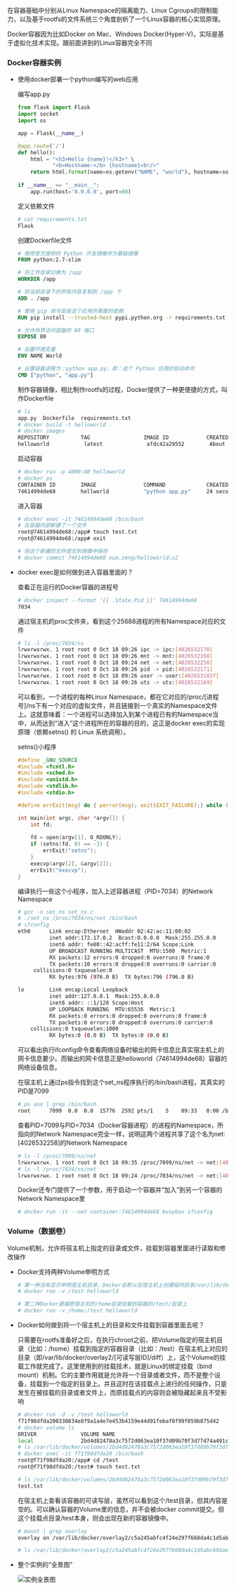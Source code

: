 在容器基础中分别从Linux Namespace的隔离能力、Linux Cgroups的限制能力，以及基于rootfs的文件系统三个角度剖析了一个Linux容器的核心实现原理。

Docker容器因为比如Docker on Mac、Windows Docker(Hyper-V)，实际是基于虚拟化技术实现。跟前面讲到的Linux容器完全不同

### Docker容器实例

* 使用docker部署一个python编写的web应用

  编写app.py

  ~~~py
  from flask import Flask
  import socket
  import os
  
  app = Flask(__name__)
  
  @app.route('/')
  def hello():
      html = "<h3>Hello {name}!</h3>" \
             "<b>Hostname:</b> {hostname}<br/>"           
      return html.format(name=os.getenv("NAME", "world"), hostname=socket.gethostname())
      
  if __name__ == "__main__":
      app.run(host='0.0.0.0', port=80)
  ~~~

  定义依赖文件

  ~~~bash
  # cat requirements.txt
  Flask
  ~~~

  创建Dockerfile文件

  ~~~dockerfile
  # 使用官方提供的 Python 开发镜像作为基础镜像
  FROM python:2.7-slim
  
  # 将工作目录切换为 /app
  WORKDIR /app
  
  # 将当前目录下的所有内容复制到 /app 下
  ADD . /app
  
  # 使用 pip 命令安装这个应用所需要的依赖
  RUN pip install --trusted-host pypi.python.org -r requirements.txt
  
  # 允许外界访问容器的 80 端口
  EXPOSE 80
  
  # 设置环境变量
  ENV NAME World
  
  # 设置容器进程为：python app.py，即：这个 Python 应用的启动命令
  CMD ["python", "app.py"]
  ~~~

  制作容器镜像，相比制作rootfs的过程，Docker提供了一种更便捷的方式，叫作Dockerfile

  ~~~bash
  # ls
  app.py  Dockerfile  requirements.txt
  # docker build -t helloworld .
  # docker images
  REPOSITORY          TAG                 IMAGE ID            CREATED             SIZE
  helloworld           latest              afdc42a29552        About an hour ago   131MB
  ~~~

  启动容器

  ~~~bash
  # docker run -p 4000:80 helloworld
  # docker ps
  CONTAINER ID        IMAGE               COMMAND             CREATED             STATUS              PORTS                  NAMES
  74614994de68        hellworld           "python app.py"     24 seconds ago      Up 23 seconds       0.0.0.0:4000->80/tcp   condescending_wescoff
  ~~~

   进入容器

  ~~~bash
  # docker exec -it 74614994de68 /bin/bash
  # 在容器内部新建了一个文件
  root@74614994de68:/app# touch test.txt
  root@74614994de68:/app# exit
  
  # 将这个新建的文件提交到镜像中保存
  # docker commit 74614994de68 xue.zeng/helloworld:v2
  ~~~

* docker exec是如何做到进入容器里面的？

  查看正在运行的Docker容器的进程号

  ~~~bash
  # docker inspect --format '{{ .State.Pid }}' 74614994de68
  7034
  ~~~

  通过宿主机的proc文件夹，看到这个25688进程的所有Namespace对应的文件

  ~~~bash
  # ls -l /proc/7034/ns
  lrwxrwxrwx. 1 root root 0 Oct 18 09:26 ipc -> ipc:[4026532170]
  lrwxrwxrwx. 1 root root 0 Oct 18 09:26 mnt -> mnt:[4026532168]
  lrwxrwxrwx. 1 root root 0 Oct 18 09:24 net -> net:[4026532258]
  lrwxrwxrwx. 1 root root 0 Oct 18 09:26 pid -> pid:[4026532171]
  lrwxrwxrwx. 1 root root 0 Oct 18 09:26 user -> user:[4026531837]
  lrwxrwxrwx. 1 root root 0 Oct 18 09:26 uts -> uts:[4026532169]
  ~~~

  可以看到，一个进程的每种Linux Namespace，都在它对应的/proc/[进程号]/ns下有一个对应的虚拟文件，并且链接到一个真实的Namespace文件上。这就意味着：一个进程可以选择加入到某个进程已有的Namespace当中，从而达到“进入”这个进程所在的容器的目的，这正是docker exec的实现原理（依赖setns() 的 Linux 系统调用）。

  setns()小程序

  ~~~c
  #define _GNU_SOURCE
  #include <fcntl.h>
  #include <sched.h>
  #include <unistd.h>
  #include <stdlib.h>
  #include <stdio.h>
  
  #define errExit(msg) do { perror(msg); exit(EXIT_FAILURE);} while (0)
  
  int main(int argc, char *argv[]) {
      int fd;
      
      fd = open(argv[1], O_RDONLY);
      if (setns(fd, 0) == -1) {
          errExit("setns");
      }
      execvp(argv[2], &argv[2]); 
      errExit("execvp");
  }
  ~~~

  编译执行一些这个小程序，加入上述容器进程（PID=7034）的Network Namespace

  ~~~bash
  # gcc -o set_ns set_ns.c 
  # ./set_ns /proc/7034/ns/net /bin/bash 
  # ifconfig
  eth0      Link encap:Ethernet  HWaddr 02:42:ac:11:00:02  
            inet addr:172.17.0.2  Bcast:0.0.0.0  Mask:255.255.0.0
            inet6 addr: fe80::42:acff:fe11:2/64 Scope:Link
            UP BROADCAST RUNNING MULTICAST  MTU:1500  Metric:1
            RX packets:12 errors:0 dropped:0 overruns:0 frame:0
            TX packets:10 errors:0 dropped:0 overruns:0 carrier:0
  	   collisions:0 txqueuelen:0 
            RX bytes:976 (976.0 B)  TX bytes:796 (796.0 B)
  
  lo        Link encap:Local Loopback  
            inet addr:127.0.0.1  Mask:255.0.0.0
            inet6 addr: ::1/128 Scope:Host
            UP LOOPBACK RUNNING  MTU:65536  Metric:1
            RX packets:0 errors:0 dropped:0 overruns:0 frame:0
            TX packets:0 errors:0 dropped:0 overruns:0 carrier:0
  	  collisions:0 txqueuelen:1000 
            RX bytes:0 (0.0 B)  TX bytes:0 (0.0 B)
  ~~~

  可以看出执行ifconfig命令查看网络设备时输出的网卡信息比真实宿主机上的网卡信息要少。而输出的网卡信息正是helloworld（74614994de68）容器的网络设备信息。

  在宿主机上通过ps指令找到这个set_ns程序执行的/bin/bash进程，其真实的PID是7099

  ~~~bash
  # ps aux | grep /bin/bash
  root      7099  0.0  0.0  15776  2592 pts/1    S    09:33   0:00 /bin/bash
  ~~~

  查看PID=7099与PID=7034（Docker容器进程）的进程的Namespace，所指向的Network Namespace完全一样，说明这两个进程共享了这个名为net:[4026532258]的Network Namespace

  ~~~bash
  # ls -l /proc/7099/ns/net
  lrwxrwxrwx. 1 root root 0 Oct 18 09:35 /proc/7099/ns/net -> net:[4026532258]
  # ls -l /proc/7034/ns/net
  lrwxrwxrwx. 1 root root 0 Oct 18 09:24 /proc/7034/ns/net -> net:[4026532258]
  ~~~

  Docker还专门提供了一个参数，用于启动一个容器并“加入”到另一个容器的Network Namespace里

  ~~~bash
  # docker run -it --net container:74614994de68 busybox ifconfig
  ~~~

### Volume（数据卷）

Volume机制，允许将宿主机上指定的目录或文件，挂载到容器里面进行读取和修改操作

* Docker支持两种Volume申明方式

  ~~~bash
  # 第一种没有显示申明宿主机目录，Docker会默认在宿主机上创建临时目录/var/lib/docker/volumes/[VOLUME_ID]/_data，然后把它挂载到容器的/test目录上
  # docker run -v /test helloworld
  
  # 第二种Docker直接把宿主机的/home目录挂载到容器的/test/目录上
  # docker run -v /home:/test helloworld
  ~~~

* Docker如何做到将一个宿主机上的目录和文件挂载到容器里面去呢？

  只需要在rootfs准备好之后，在执行chroot之前，把Volume指定的宿主机目录（比如：/home）挂载到指定的容器目录（比如：/test）在宿主机上对应的目录（即/var/lib/docker/overlay2/[可读写层ID]/diff）上，这个Volume的挂载工作就完成了。这里使用到的挂载技术，就是Linux的绑定挂载（bind mount）机制。它的主要作用就是允许将一个目录或者文件，而不是整个设备，挂载到一个指定的目录上。并且这时在该挂载点上进行的任何操作，只是发生在被挂载的目录或者文件上，而原挂载点的内容则会被隐藏起来且不受影响

  ~~~bash
  # docker run -d -v /test helloworld
  f71f98dfda200330834e8f9a1a4e7e453b4159e44d91febaf8f99f059b875d42
  # docker volume ls
  DRIVER              VOLUME NAME
  local               2bd4d82478a3c7572d063ea10f37d09b70f3d77d74a491c836f9f1a03354b659
  # ls /var/lib/docker/volumes/2bd4d82478a3c7572d063ea10f37d09b70f3d77d74a491c836f9f1a03354b659/_data/
  # docker exec -it f71f98dfda20 /bin/bash
  root@f71f98dfda20:/app# cd /test
  root@f71f98dfda20:/test# touch test.txt
  
  # ls /var/lib/docker/volumes/2bd4d82478a3c7572d063ea10f37d09b70f3d77d74a491c836f9f1a03354b659/_data/
  test.txt
  ~~~

  在宿主机上查看该容器的可读写层，虽然可以看到这个/test目录，但其内容是空的。可以确认容器的Volume里的信息，并不会被docker commit提交。但这个挂载点目录/test本身，则会出现在新的容器镜像中。

  ~~~bash
  # mount | grep overlay
  overlay on /var/lib/docker/overlay2/c5a245abfc4f24e297f668da4c1d5abc696aec60f0728963a28e23f9c912303f/merged type overlay (rw,relatime,seclabel,lowerdir=/var/lib/docker/overlay2/l/C6PQWDJU4WXKEZOOYH3NFZCZ6M:/var/lib/docker/overlay2/l/7EWWO3NBJH3R4GC2ECT44JE4HG:/var/lib/docker/overlay2/l/4WRMQMWXO6GWD3L5FAOU2AGUXM:/var/lib/docker/overlay2/l/XUBXDSWETSSY5TZSNBXQRDIP4R:/var/lib/docker/overlay2/l/DL6QM73VBIRYME2MIKFMJAQZES:/var/lib/docker/overlay2/l/LEZNQPPYYXOVKGUM42DWOWV7PY:/var/lib/docker/overlay2/l/44EJKIP3D5R6C4RKG4X2ATRDXW:/var/lib/docker/overlay2/l/577CDC7DVZJMWBZUPHPDIU6NM2:/var/lib/docker/overlay2/l/FV5YYZRT3AVQ7SYK2O5EXOG6DZ,upperdir=/var/lib/docker/overlay2/c5a245abfc4f24e297f668da4c1d5abc696aec60f0728963a28e23f9c912303f/diff,workdir=/var/lib/docker/overlay2/c5a245abfc4f24e297f668da4c1d5abc696aec60f0728963a28e23f9c912303f/work)
  
  # ls /var/lib/docker/overlay2/c5a245abfc4f24e297f668da4c1d5abc696aec60f0728963a28e23f9c912303f/diff/test
  ~~~

* 整个实例的“全景图”

  ![实例全景图](./images/2b1b470575817444aef07ae9f51b7a18.png)

